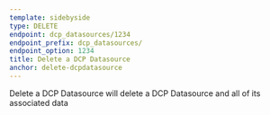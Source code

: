 ```yaml
---
template: sidebyside
type: DELETE
endpoint: dcp_datasources/1234
endpoint_prefix: dcp_datasources/
endpoint_option: 1234
title: Delete a DCP Datasource
anchor: delete-dcpdatasource
---
```

Delete a DCP Datasource will delete a DCP Datasource and all of its associated data
